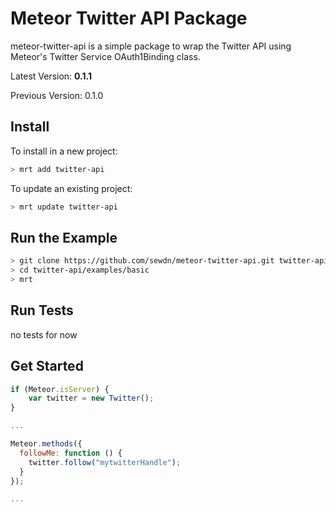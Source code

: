 Meteor Twitter API Package
==========================

meteor-twitter-api is a simple package to wrap the Twitter API using Meteor's Twitter Service OAuth1Binding class.

Latest Version: **0.1.1**

Previous Version: 0.1.0

## Install

To install in a new project:
```bash
> mrt add twitter-api
```

To update an existing project:
```bash
> mrt update twitter-api
```

## Run the Example
```bash
> git clone https://github.com/sewdn/meteor-twitter-api.git twitter-api
> cd twitter-api/examples/basic
> mrt
```

## Run Tests
no tests for now

## Get Started

```javascript
if (Meteor.isServer) {
    var twitter = new Twitter();
}

...

Meteor.methods({
  followMe: function () {
    twitter.follow("mytwitterHandle");
  }
});

...


```